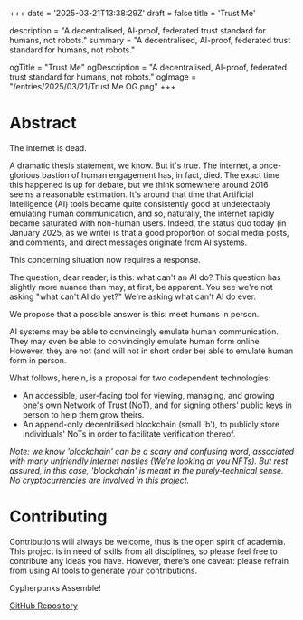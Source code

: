 +++
date = '2025-03-21T13:38:29Z'
draft = false
title = 'Trust Me'

description = "A decentralised, AI-proof, federated trust standard for humans, not robots."
summary = "A decentralised, AI-proof, federated trust standard for humans, not robots."

ogTitle = "Trust Me"
ogDescription = "A decentralised, AI-proof, federated trust standard for humans, not robots."
ogImage = "/entries/2025/03/21/Trust Me OG.png"
+++

# Abstract
The internet is dead.

A dramatic thesis statement, we know. But it's true. The internet, a once-glorious bastion of human engagement has, in fact, died. The exact time this happened is up for debate, but we think somewhere around 2016 seems a reasonable estimation. It's around that time that Artificial Intelligence (AI) tools became quite consistently good at undetectably emulating human communication, and so, naturally, the internet rapidly became saturated with non-human users. Indeed, the status quo today (in January 2025, as we write) is that a good proportion of social media posts, and comments, and direct messages originate from AI systems.

This concerning situation now requires a response.

The question, dear reader, is this: what can't an AI do? This question has slightly more nuance than may, at first, be apparent. You see we're not asking "what can't AI do yet?" We're asking what can't AI do ever.

We propose that a possible answer is this: meet humans in person.

AI systems may be able to convincingly emulate human communication. They may even be able to convincingly emulate human form online. However, they are not (and will not in short order be) able to emulate human form in person.

What follows, herein, is a proposal for two codependent technologies:
- An accessible, user-facing tool for viewing, managing, and growing one's own Network of Trust (NoT), and for signing others' public keys in person to help them grow theirs.
- An append-only decentrilised blockchain (small 'b'), to publicly store individuals' NoTs in order to facilitate verification thereof.

*Note: we know 'blockchain' can be a scary and confusing word, associated with many unfriendly internet nasties (We're looking at you NFTs). But rest assured, in this case, 'blockchain' is meant in the purely-technical sense. No cryptocurrencies are involved in this project.*

# Contributing
Contributions will always be welcome, thus is the open spirit of academia. This project is in need of skills from all disciplines, so please feel free to contribute any ideas you have. However, there's one caveat: please refrain from using AI tools to generate your contributions.

Cypherpunks Assemble!

[GitHub Repository](https://github.com/gwo0d/Trust-Me)